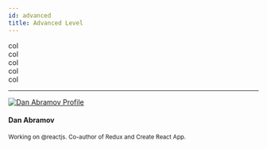 ```yaml
---
id: advanced
title: Advanced Level
---
```


<div class="container">
  <div class="row">
    <div class="col">col</div>
    <div class="col">col</div>
  </div>
  <div class="row">
    <div class="col">
      col
    </div>
    <div class="col">
      col
    </div>
    <div class="col">
      col
    </div>
  </div>
</div>

---


<div class="avatar">
 <a
    class="avatar__photo-link avatar__photo avatar__photo--lg"
    href="https://twitter.com/dan_abramov"
  >
    <img
      alt="Dan Abramov Profile"
      src="https://avatars1.githubusercontent.com/u/810438?s=460"
    />
  </a>
  <div class="avatar__intro">
    <h4 class="avatar__name">Dan Abramov</h4>
    <small class="avatar__subtitle">
      Working on @reactjs. Co-author of Redux and Create React App.
    </small>
  </div>
</div>